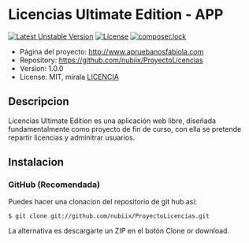 # Licencias Ultimate Edition - APP

[![Latest Unstable Version](https://poser.pugx.org/slim/slim-skeleton/v/unstable)](https://github.com/nubiix/ProyectoLicencias)
[![License](https://poser.pugx.org/slim/slim-skeleton/license)](https://github.com/nubiix/ProyectoLicencias)
[![composer.lock](https://poser.pugx.org/slim/slim-skeleton/composerlock)](https://github.com/nubiix/ProyectoLicencias)

* Página del proyecto: http://www.apruebanosfabiola.com
* Repository: https://github.com/nubiix/ProyectoLicencias
* Version: 1.0.0
* License: MIT, mirala [LICENCIA](https://es.wikipedia.org/wiki/Licencia_MIT)

## Descripcion

Licencias Ultimate Edition es una aplicación web libre, diseñada fundamentalmente 
como proyecto de fin de curso, con ella se pretende repartir licencias y adminitrar
usuarios.

## Instalacion

### GitHub (Recomendada)

Puedes hacer una clonacion del repositorio de git hub así:
```
$ git clone git://github.com/nubiix/ProyectoLicencias.git
```

La alternativa es descargarte un ZIP en el botón Clone or download.



